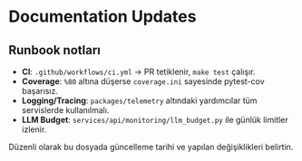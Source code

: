 # Documentation Updates

## Runbook notları
- **CI**: `.github/workflows/ci.yml` → PR tetiklenir, `make test` çalışır.
- **Coverage**: `%80` altına düşerse `coverage.ini` sayesinde pytest-cov başarısız.
- **Logging/Tracing**: `packages/telemetry` altındaki yardımcılar tüm servislerde kullanılmalı.
- **LLM Budget**: `services/api/monitoring/llm_budget.py` ile günlük limitler izlenir.

Düzenli olarak bu dosyada güncelleme tarihi ve yapılan değişiklikleri belirtin.
